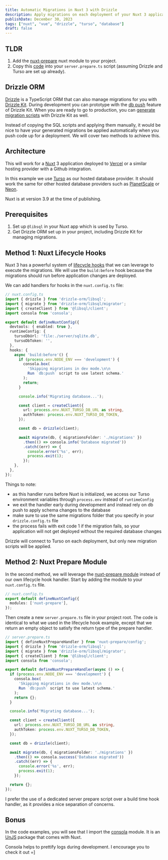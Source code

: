 ```yaml
---
title: Automatic Migrations in Nuxt 3 with Drizzle
description: Apply migrations on each deployment of your Nuxt 3 application using Drizzle Kit.
publishDate: December 30, 2023
tags: ["nuxt", "vue", "drizzle", "turso", "database"]
draft: false
---
```


## TLDR

1. Add the [nuxt-prepare](https://nuxt.com/modules/prepare) nuxt module to your project.
2. Copy this [code](#method-2-nuxt-prepare-module) into your `server.prepare.ts` script (assuming Drizzle and Turso are set up already).

## Drizzle ORM

[Drizzle](https://orm.drizzle.team/) is a TypeScript ORM that can also manage migrations for you with [Drizzle Kit](https://orm.drizzle.team/kit-docs/overview). During development you can prototype with the [db push](https://orm.drizzle.team/kit-docs/overview#prototyping-with-db-push) feature of Drizzle Kit. When you are ready to go to production, you can [generate migration scripts](https://orm.drizzle.team/kit-docs/overview#migration-files) with Drizzle Kit as well.

Instead of copying the SQL scripts and applying them manually, it would be nice to have your generated migrations be applied automatically when you push code up for a deployment. We will cover two methods to achieve this.

## Architecture

This will work for a [Nuxt](https://nuxt.com/) 3 application deployed to [Vercel](https://vercel.com/) or a similar hosting provider with a Github integration.

In this example we use [Turso](https://turso.tech/) as our hosted database provider. It should work the same for other hosted database providers such as [PlanetScale](https://planetscale.com/) or [Neon](https://neon.tech/).

<aside className="info">
  Nuxt is at version 3.9 at the time of publishing.
</aside>

## Prerequisites

1. Set up `@libsql` in your Nuxt app which is used by Turso.
2. Get Drizzle ORM set up in your project, including Drizzle Kit for managing migrations.

## Method 1: Nuxt Lifecycle Hooks

Nuxt 3 has a powerful system of [lifecycle hooks](https://nuxt.com/docs/api/advanced/hooks) that we can leverage to execute the migrations. We will use the `build:before` hook because the migrations should run before application changes are deployed.

We can add handlers for hooks in the `nuxt.config.ts` file:

```ts
// nuxt.config.ts
import { drizzle } from 'drizzle-orm/libsql';
import { migrate } from 'drizzle-orm/libsql/migrator';
import { createClient } from '@libsql/client';
import consola from 'consola';

export default defineNuxtConfig({
  devtools: { enabled: true },
  runtimeConfig: {
    tursoDbUrl: 'file:./server/sqlite.db',
    tursoDbToken: '',
  },
  hooks: {
    async 'build:before'() {
      if (process.env.NODE_ENV === 'development') {
        consola.box(
          'Skipping migrations in dev mode.\n\n
          Run `db:push` script to use latest schema.'
        );
        return;
      }

      console.info('Migrating database...');

      const client = createClient({
        url: process.env.NUXT_TURSO_DB_URL as string,
        authToken: process.env.NUXT_TURSO_DB_TOKEN,
      });

      const db = drizzle(client);

      await migrate(db, { migrationsFolder: './migrations' })
        .then(() => consola.info('Database migrated'))
        .catch((err) => {
          console.error('%s', err);
          process.exit(1);
        });
    },
  },
});

```

Things to note:
- as this handler runs before Nuxt is initialized, we access our Turso environment variables through `process.env` instead of `runtimeConfig`
- we exit the handler early during development and instead rely on db push to apply schema changes to the database
- make sure to use the same migrations folder that you specify in your `drizzle.config.ts` file
- the process fails with exit code 1 if the migration fails, so your application will not get deployed without the required database changes

<aside className="info">
  Drizzle will connect to Turso on each deployment, but only new migration scripts will be applied.
</aside>

## Method 2: Nuxt Prepare Module

In the second method, we will leverage the [nuxt-prepare module](https://nuxt.com/modules/prepare) instead of our own lifecycle hook handler. Start by adding the module to your `nuxt.config.ts` file.

```ts
// nuxt.config.ts
export default defineNuxtConfig({
  modules: ['nuxt-prepare'],
});
```

Then create a new `server.prepare.ts` file in your project root. The code is identical to what we used in the lifecycle hook example, except that we return an empty object to satisfy the return type of the prepare handler.

```ts
// server.prepare.ts
import { defineNuxtPrepareHandler } from 'nuxt-prepare/config';
import { drizzle } from 'drizzle-orm/libsql';
import { migrate } from 'drizzle-orm/libsql/migrator';
import { createClient } from '@libsql/client';
import consola from 'consola';

export default defineNuxtPrepareHandler(async () => {
  if (process.env.NODE_ENV === 'development') {
    consola.box(
      'Skipping migrations in dev mode.\n\n
      Run `db:push` script to use latest schema.'
    );
    return {};
  }

  console.info('Migrating database...');

  const client = createClient({
    url: process.env.NUXT_TURSO_DB_URL as string,
    authToken: process.env.NUXT_TURSO_DB_TOKEN,
  });

  const db = drizzle(client);

  await migrate(db, { migrationsFolder: './migrations' })
    .then(() => consola.success('Database migrated'))
    .catch((err) => {
      console.error('%s', err);
      process.exit(1);
    });

  return {};
});

```

I prefer the use of a dedicated server prepare script over a build time hook handler, as it provides a nice separation of concerns.

## Bonus

In the code examples, you will see that I import the [consola](https://github.com/unjs/consola) module. It is an [UnJS](https://unjs.io/) package that comes with Nuxt.

Consola helps to prettify logs during development. I encourage you to check it out =]
